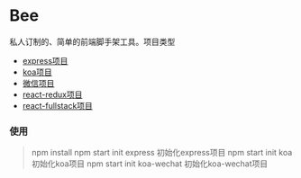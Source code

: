 # Bee
私人订制的、简单的前端脚手架工具。项目类型

- [express项目](https://github.com/heriky/express-generator)
- [koa项目](https://github.com/heriky/koa-generator)
- [微信项目](https://github.com/heriky/wechat-generator)
- [react-redux项目]()
- [react-fullstack项目]()

### 使用
> npm install
npm start init express 初始化express项目
npm start init koa 初始化koa项目
npm start init koa-wechat 初始化koa-wechat项目
